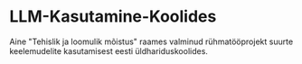 # LLM-Kasutamine-Koolides

Aine "Tehislik ja loomulik mõistus" raames valminud rühmatööprojekt suurte keelemudelite kasutamisest eesti üldhariduskoolides.
